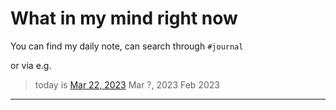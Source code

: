 # What in my mind right now

You can find my daily note, can search through `#journal`

or via e.g.

> today is [Mar 22, 2023](Mar%2022,%202023.md)
> Mar ?, 2023
> Feb
> 2023 

---